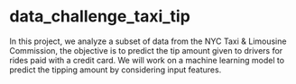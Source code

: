 # data_challenge_taxi_tip
In this project, we analyze a subset of data from the NYC Taxi &amp; Limousine Commission, the objective is to predict the tip amount given to drivers for rides paid with a credit card. We will work on a machine learning model to predict the tipping amount by considering input features.
